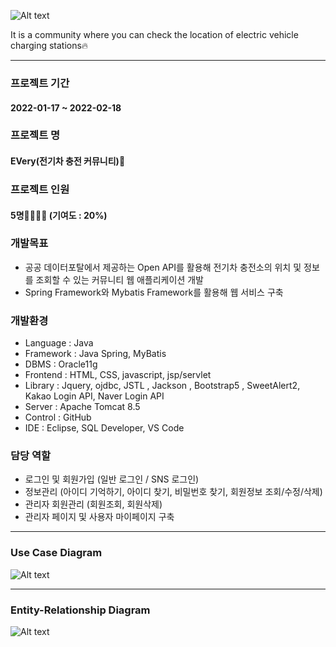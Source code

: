 ![Alt text](/src/main/webapp/resources/images/logo.png)


It is a community where you can check the location of electric vehicle charging stations🔥

- - -

### 프로젝트 기간
#### 2022-01-17 ~ 2022-02-18


### 프로젝트 명
#### EVery(전기차 충전 커뮤니티)🚓


### 프로젝트 인원
#### 5명👨‍👨‍👧‍👧 (기여도 : 20%)


### 개발목표
+ 공공 데이터포탈에서 제공하는 Open API를 활용해 전기차 충전소의 위치 및 정보를 조회할 수 있는 커뮤니티 웹 애플리케이션 개발
+ Spring Framework와 Mybatis Framework를 활용해 웹 서비스 구축


### 개발환경
+ Language : Java
+ Framework : Java Spring, MyBatis
+ DBMS : Oracle11g
+ Frontend : HTML, CSS, javascript, jsp/servlet
+ Library : Jquery, ojdbc, JSTL , Jackson , Bootstrap5 , SweetAlert2, Kakao Login API, Naver Login API
+ Server : Apache Tomcat 8.5
+ Control : GitHub
+ IDE : Eclipse, SQL Developer, VS Code


### 담당 역할
+ 로그인 및 회원가입 (일반 로그인 / SNS 로그인)
+ 정보관리 (아이디 기억하기, 아이디 찾기, 비밀번호 찾기, 회원정보 조회/수정/삭제) 
+ 관리자 회원관리 (회원조회, 회원삭제)
+ 관리자 페이지 및 사용자 마이페이지 구축

- - -
### Use Case Diagram
![Alt text](/USECASE.jpg)
- - -
### Entity-Relationship Diagram
![Alt text](ERD.png)
